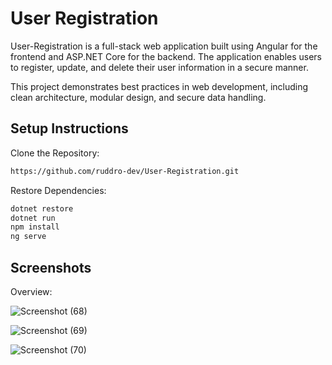 
# User Registration

User-Registration is a full-stack web application built using Angular for the frontend and ASP.NET Core for the backend. The application enables users to register, update, and delete their user information in a secure manner.

This project demonstrates best practices in web development, including clean architecture, modular design, and secure data handling.


## Setup Instructions

Clone the Repository:

```bash
https://github.com/ruddro-dev/User-Registration.git
```

Restore Dependencies:

```bash
dotnet restore
dotnet run
npm install
ng serve


```

## Screenshots

Overview:

![Screenshot (68)](https://github.com/user-attachments/assets/fc091b9f-398b-494e-b80d-622acdf44f73)

![Screenshot (69)](https://github.com/user-attachments/assets/e18b7348-5369-40a1-8cea-68f7d051e52d)

![Screenshot (70)](https://github.com/user-attachments/assets/932a1d07-e489-4066-9813-4779c2550e5b)
